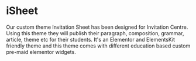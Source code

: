 # iSheet
Our custom theme Invitation Sheet has been designed for Invitation Centre. Using this theme they will publish their paragraph, composition, grammar, article, theme etc for their students. It's an Elementor and ElementsKit friendly theme and this theme comes with different education based custom pre-maid elementor widgets. 


